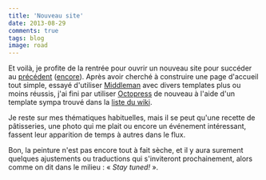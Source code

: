 ```yaml
---
title: 'Nouveau site'
date: 2013-08-29
comments: true
tags: blog
image: road
---
```

Et voilà, je profite de la rentrée pour ouvrir un nouveau site pour succéder au [précédent](http://bobmaerten.github.io) ([encore](http://web.archive.org/web/20130311192144/http://blog.sledge.fr/)). Après avoir cherché à construire une page d'accueil tout simple, essayé d'utiliser [Middleman](htttp://middlemanapp.com) avec divers templates plus ou moins réussis, j'ai fini par utiliser [Octopress](http://octopress.org) de nouveau à l'aide d'un template sympa trouvé dans la [liste du wiki](https://github.com/imathis/octopress/wiki/3rd-Party-Octopress-Themes).

Je reste sur mes thématiques habituelles, mais il se peut qu'une recette de pâtisseries, une photo qui me plait ou encore un événement intéressant, fassent leur apparition de temps à autres dans le flux.

Bon, la peinture n'est pas encore tout à fait sèche, et il y aura surement quelques ajustements ou traductions qui s'inviteront prochainement, alors comme on dit dans le milieu : « *Stay tuned!* ».
